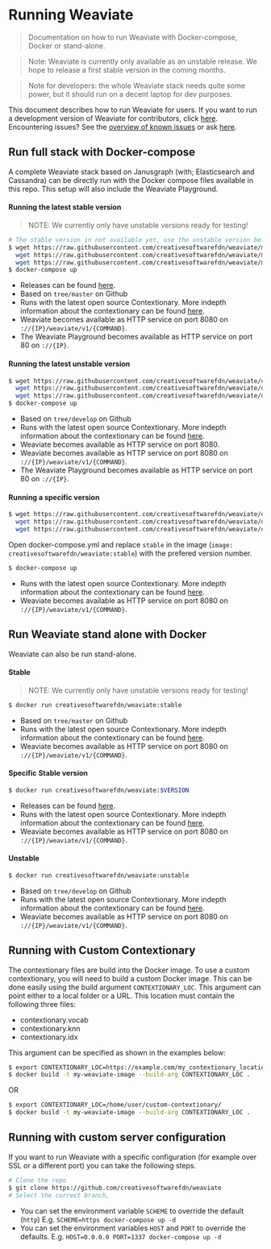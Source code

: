 # Running Weaviate

> Documentation on how to run Weaviate with Docker-compose, Docker or stand-alone.

> Note: Weaviate is currently only available as an unstable release. We hope to release a first stable version in the coming months.

> Note for developers: the whole Weaviate stack needs quite some power, but it should run on a decent laptop for dev purposes.

This document describes how to run Weaviate for users. If you want to run a development version of Weaviate for contributors, click [here](../contribute/running-weaviate.md). Encountering issues? See the [overview of known issues](https://github.com/creativesoftwarefdn/weaviate/issues?utf8=%E2%9C%93&q=label%3Adocker+label%3Abug+) or ask [here](https://github.com/creativesoftwarefdn/weaviate#questions).

## Run full stack with Docker-compose

A complete Weaviate stack based on Janusgraph (with; Elasticsearch and Cassandra) can be directly run with the Docker compose files available in this repo. This setup will also include the Weaviate Playground.

#### Running the latest stable version

> NOTE: We currently only have unstable versions ready for testing!

```sh
# The stable version in not available yet, use the unstable version below!
$ wget https://raw.githubusercontent.com/creativesoftwarefdn/weaviate/master/docker-compose/runtime-stable/docker-compose.yml && \
  wget https://raw.githubusercontent.com/creativesoftwarefdn/weaviate/master/docker-compose/runtime-stable/config.json && \
  wget https://raw.githubusercontent.com/creativesoftwarefdn/weaviate/master/docker-compose/runtime-stable/janusgraph.properties
$ docker-compose up
```

- Releases can be found [here](https://github.com/creativesoftwarefdn/weaviate/releases).
- Based on `tree/master` on Github
- Runs with the latest open source Contextionary. More indepth information about the contextionary can be found [here](../contribute/contextionary.md).
- Weaviate becomes available as HTTP service on port 8080 on `://{IP}/weaviate/v1/{COMMAND}`.
- The Weaviate Playground becomes available as HTTP service on port 80 on `://{IP}`.

#### Running the latest unstable version

```sh
$ wget https://raw.githubusercontent.com/creativesoftwarefdn/weaviate/develop/docker-compose/runtime-unstable/docker-compose.yml && \
  wget https://raw.githubusercontent.com/creativesoftwarefdn/weaviate/develop/docker-compose/runtime-unstable/config.json && \
  wget https://raw.githubusercontent.com/creativesoftwarefdn/weaviate/develop/docker-compose/runtime-unstable/janusgraph.properties
$ docker-compose up
```

- Based on `tree/develop` on Github
- Runs with the latest open source Contextionary. More indepth information about the contextionary can be found [here](../contribute/contextionary.md).
- Weaviate becomes available as HTTP service on port 8080.
- Weaviate becomes available as HTTP service on port 8080 on `://{IP}/weaviate/v1/{COMMAND}`.
- The Weaviate Playground becomes available as HTTP service on port 80 on `://{IP}`.

#### Running a specific version

```sh
$ wget https://raw.githubusercontent.com/creativesoftwarefdn/weaviate/develop/docker-compose/runtime-stable/docker-compose.yml && \
  wget https://raw.githubusercontent.com/creativesoftwarefdn/weaviate/develop/docker-compose/runtime-stable/config.json && \
  wget https://raw.githubusercontent.com/creativesoftwarefdn/weaviate/develop/docker-compose/runtime-stable/janusgraph.properties
```

Open docker-compose.yml and replace `stable` in the image (`image: creativesoftwarefdn/weaviate:stable`) with the prefered version number.

```sh
$ docker-compose up
```

- Runs with the latest open source Contextionary. More indepth information about the contextionary can be found [here](../contribute/contextionary.md).
- Weaviate becomes available as HTTP service on port 8080 on `://{IP}/weaviate/v1/{COMMAND}`.

## Run Weaviate stand alone with Docker

Weaviate can also be run stand-alone.

#### Stable

> NOTE: We currently only have unstable versions ready for testing!

```sh
$ docker run creativesoftwarefdn/weaviate:stable
```

- Based on `tree/master` on Github
- Runs with the latest open source Contextionary. More indepth information about the contextionary can be found [here](../contribute/contextionary.md).
- Weaviate becomes available as HTTP service on port 8080 on `://{IP}/weaviate/v1/{COMMAND}`.

#### Specific Stable version

```sh
$ docker run creativesoftwarefdn/weaviate:$VERSION
```

- Releases can be found [here](https://github.com/creativesoftwarefdn/weaviate/releases).
- Runs with the latest open source Contextionary. More indepth information about the contextionary can be found [here](../contribute/contextionary.md).
- Weaviate becomes available as HTTP service on port 8080 on `://{IP}/weaviate/v1/{COMMAND}`.

#### Unstable

```sh
$ docker run creativesoftwarefdn/weaviate:unstable
```

- Based on `tree/develop` on Github
- Runs with the latest open source Contextionary. More indepth information about the contextionary can be found [here](../contribute/contextionary.md).
- Weaviate becomes available as HTTP service on port 8080 on `://{IP}/weaviate/v1/{COMMAND}`.

## Running with Custom Contextionary

The contextionary files are build into the Docker image. To use a custom contextionary, you will need to build a custom Docker image. This can be done easily using the build argument `CONTEXTIONARY_LOC`. This argument can point either to a local folder or a URL. This location must contain the following three files:

* contextionary.vocab
* contextionary.knn
* contextionary.idx

This argument can be specified as shown in the examples below:

```sh
$ export CONTEXTIONARY_LOC=https://example.com/my_contextionary_location/
$ docker build -t my-weaviate-image --build-arg CONTEXTIONARY_LOC .
```

OR

```sh
$ export CONTEXTIONARY_LOC=/home/user/custom-contextionary/
$ docker build -t my-weaviate-image --build-arg CONTEXTIONARY_LOC .
```

## Running with custom server configuration

If you want to run Weaviate with a specific configuration (for example over SSL or a different port) you can take the following steps.

```sh
# Clone the repo
$ git clone https://github.com/creativesoftwarefdn/weaviate
# Select the correct branch, 
```

- You can set the environment variable `SCHEME` to override the default (`http`) E.g. `SCHEME=https docker-compose up -d`
- You can set the environment variables `HOST` and `PORT` to override the defaults. E.g. `HOST=0.0.0.0 PORT=1337 docker-compose up -d`	